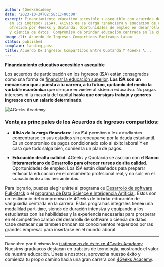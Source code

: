 ```yaml
---
author: 4GeeksAcademy
date: '2023-10-30T02:58:12+00:00'
excerpt: Financiamiento educativo accesible y asequible con acuerdos de participación
  en los ingresos (ISA). Alivio de la carga financiera y educación de alta calidad
  ofrecida por 4Geeks y Quotanda. Oportunidades de empleo en desarrollo de software
  y ciencia de datos. Compromiso de brindar educación centrada en la carrera.
image_alt: Acuerdo de Ingresos Compartidos Bootcamps Latam
status: published
template: landing_post
title: Acuerdo De Ingresos Compartidos Entre Quotanda Y 4Geeks A...
---
```

**Financiamiento educativo accesible y asequible**

Los acuerdos de participación en los ingresos (ISA) están consagrados como una forma de [financiar la educación superior](https://4geeksacademy.com/es/financiacion). 
**Los ISA son un mecanismo que apuesta a tu carrera, a tu futuro, quitando del medio la variable económica** que siempre envuelve al sistema educativo. 
No  pagas intereses ni la mayoría del capital **hasta que consigas trabajo y generes ingresos con un salario determinado**.

![4Geeks Academy](https://storage.googleapis.com/media-breathecode/ea4fd897823186161355bdfce8b2d4f443a1effdc17d84c7b00c14e3de85c5aa)

### Ventajas principales de los Acuerdos de Ingresos compartidos:

- **Alivio de la carga financiera**: Los ISA permiten a los estudiantes concentrarse en sus estudios sin preocuparse por la deuda estudiantil.
Es un compromiso de pagos condicionado solo al éxito laboral Y en caso que todo salga bien, comienza un plan de pagos.

- **Educación de alta calidad**: 4Geeks y  Quotanda se asocian con el **Banco Interamericano de Desarrollo para ofrecer cursos de alta calidad**.
Oportunidades de empleo: Los ISA están diseñados para preparar enfocar la educación en el crecimiento profesional real, y no solo en el conocimiento o las herramientas. 

Para lograrlo, puedes elegir unirte al programa de [Desarrollo de software Full-Stack](https://4geeksacademy.com/es/coding-bootcamps/desarrollador-full-stack) o el [programa de Data Science e Inteligencia Artificial](https://4geeksacademy.com/es/coding-bootcamps/curso-datascience-machine-learning). 
Estos son un testimonio del compromiso de 4Geeks de brindar educación de vanguardia centrada en la carrera. 
Estos programas integrales tienen una modalidad part-time, siendo de duración intensiva y equipando a los estudiantes con las habilidades y la experiencia necesarias para prosperar en el competitivo campo del desarrollo de software o ciencia de datos. 
Cabe destacar que también brindan los conocimientos requeridos por las grandes empresas para insertarse en el mundo laboral.

---
Descubre por ti mismo los [testimonios de éxito en 4Geeks Academy](https://4geeksacademy.com/es/testimonios). Nuestros graduados destacan en trabajos de tecnología, mostrando el valor de nuestra educación. Únete a nosotros, aprovecha nuestro éxito y comienza tu propio camino hacia una gran carrera con [4Geeks Academy](https://4geeksacademy.com/es/inicio).